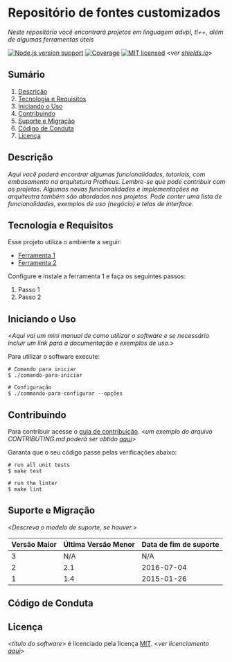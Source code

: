 Repositório de fontes customizados 
====
_Neste repositório você encontrará projetos em linguagem advpl, tl++, além de algumas ferramentas úteis_

[![Node.js version support][shield-node]](#)
[![Coverage][shield-coverage]](#)
[![MIT licensed][shield-license]](#) <_ver [shields.io][shield]_>

Sumário
----

1. [Descrição](#descrição)
2. [Tecnologia e Requisitos](#tecnologia-e-requisitos)
3. [Iniciando o Uso](#iniciando-o-uso)
4. [Contribuindo](#contribuindo)
5. [Suporte e Migração](#suporte-e-migração)
6. [Código de Conduta](#código-de-conduta)
7. [Licença](#licença)

Descrição
----

_Aqui você poderá encontrar algumas funcionalidades, tutoriais, com embasamento na arquitetura Protheus. Lembre-se que pode contribuir com os projetos. Algumas novas funcionalidades e implementações na arquiteutra também são abordados nos projetos.
Pode conter uma lista de funcionalidades, exemplos de uso (negócio) e telas de interface._

Tecnologia e Requisitos
----

Esse projeto utiliza o ambiente a seguir:

- [Ferramenta 1](#descrição)
- [Ferramenta 2](#)

Configure e instale a ferramenta 1 e faça os seguintes passos:

1. Passo 1
2. Passo 2

Iniciando o Uso
----

<_Aqui vai um mini manual de como utilizar o software e se necessário incluir um link para a documentação e exemplos de uso._>

Para utilizar o software execute:
```
# Comando para iniciar
$ ./comando-para-iniciar

# Configuração
$ ./commando-para-configurar --opções
```

Contribuindo
----

Para contribuir acesse o [guia de contribuição](CONTRIBUTING.md). <_um exemplo do arquivo CONTRIBUTING.md poderá ser obtido [aqui](http://code.engpro.totvs.com.br/engpro/guides/src/branch/master/pt-BR/README.md)_>

Garanta que o seu código passe pelas verificações abaixo:
```
# run all unit tests
$ make test  

# run the linter
$ make lint  
```

Suporte e Migração
----

<_Descreva o modelo de suporte, se houver._>

| Versão Maior  | Última Versão Menor | Data de fim de suporte |
| :------------ | :------------------ | :--------------------- |
| 3             | N/A                 | N/A                    |
| 2             | 2.1                 | 2016-07-04             |
| 1             | 1.4                 | 2015-01-26             |

Código de Conduta
----

Licença
----

<_título do software_> é licenciado pela licença [MIT](LICENSE.md). <_ver licenciamento [aqui](http://code.engpro.totvs.com.br/engpro/guides/src/branch/master/pt-BR/README.md)_>

[shield]: https://www.shields.io
[shield-coverage]: https://img.shields.io/badge/coverage-80%25-brightgreen.svg
[shield-license]: https://img.shields.io/badge/license-MIT-blue.svg
[shield-node]: https://img.shields.io/badge/node.js%20support-8.8.1-brightgreen.svg
